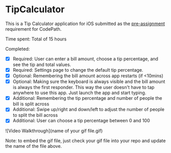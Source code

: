 # TipCalculator

This is a Tip Calculator application for iOS submitted as the [pre-assignment](https://gist.github.com/timothy1ee/7747214) requirement for CodePath.

Time spent: Total of 15 hours

Completed:

* [x] Required: User can enter a bill amount, choose a tip percentage, and see the tip and total values.
* [x] Required: Settings page to change the default tip percentage.
* [x] Optional: Remembering the bill amount across app restarts (if <10mins)
* [x] Optional: Making sure the keyboard is always visible and the bill amount is always the first responder. This way the user doesn't have to tap anywhere to use this app. Just launch the app and start typing.
* [x] Additional: Remembering the tip percentage and number of people the bill is split across
* [x] Additional: Swipe up/right and down/left to adjust the number of people to split the bill across
* [x] Additional: User can choose a tip percentage between 0 and 100

![Video Walkthrough](name of your gif file.gif)

Note: to embed the gif file, just check your gif file into your repo and update the name of the file above.